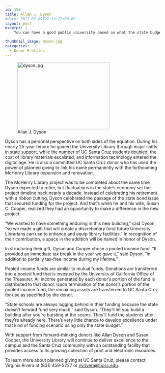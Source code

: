 ```yaml
---
id: 150
title: Allan J. Dyson
#date: 2011-02-09T22:19:22+00:00
layout: post
excerpt: |
    You can have a good public university based on what the state budget is, but you can't have a great public university without having the active involvement of donors in all sorts of areas, donors small and large," said Allan J. Dyson, University Librarian Emeritus of UC Santa Cruz.

thumbnail_image: dyson.jpg
categories:
  - Donor Profiles
---
```

<figure id="attachment_151" style="width: 300px" class="wp-caption alignright"><img class="size-medium wp-image-151" src="http://live-ucsc-giving.pantheonsite.io/wp-content/uploads/2017/08/dyson-300x218.jpg" alt="dyson.jpg" width="300" height="218" srcset="https://ucsc-giving.lndo.site/wp-content/uploads/2017/08/dyson-300x218.jpg 300w, https://ucsc-giving.lndo.site/wp-content/uploads/2017/08/dyson.jpg 400w" sizes="(max-width: 300px) 100vw, 300px" /><figcaption class="wp-caption-text">Allan J. Dyson</figcaption></figure> 

Dyson has a personal perspective on both sides of the equation. During his nearly 25-year tenure he guided the University Library through major shifts in state support, while the number of UC Santa Cruz students doubled, the cost of library materials escalated, and information technology entered the digital age. He is also a committed UC Santa Cruz donor who has used the power of planned giving to link his name permanently with the forthcoming McHenry Library expansion and renovation.

The McHenry Library project was to be completed about the same time Dyson expected to retire, but fluctuations in the state&#8217;s economy set the project timeline back nearly a decade. Instead of celebrating his retirement with a ribbon cutting, Dyson celebrated the passage of the state bond issue that secured funding for the project. And that&#8217;s when he and his wife, Susan C. Cooper, realized they had an opportunity to make a difference in the new project.

&#8220;We wanted to have something enduring in this new building,&#8221; said Dyson, &#8220;so we made a gift that will create a discretionary fund future University Librarians can use to enhance and equip library facilities.&#8221; In recognition of their contribution, a space in the addition will be named in honor of Dyson.

In structuring their gift, Dyson and Cooper chose a pooled income fund. &#8220;It provided an immediate tax break in the year we gave it,&#8221; said Dyson, &#8220;in addition to partially tax-free income during my lifetime.&#8221;

Pooled income funds are similar to mutual funds. Donations are transferred into a pooled fund that is invested by the University of California Office of the Treasurer. All income generated by each donor&#8217;s portion of the fund is distributed to that donor. Upon termination of the donor&#8217;s portion of the pooled income fund, the remaining assets are transferred to UC Santa Cruz for use as specified by the donor.

&#8220;State schools are always lagging behind in their funding because the state doesn&#8217;t forward fund very much,&#8221; said Dyson. &#8220;They&#8217;ll let you build a building after you&#8217;re bursting at the seams. They&#8217;ll fund the students after they&#8217;re already here. There&#8217;s very little chance to develop excellence under that kind of funding scenario using only the state budget.&#8221;

With support from forward-thinking donors like Allan Dyson and Susan Cooper, the University Library will continue to deliver excellence to the campus and the Santa Cruz community with an outstanding facility that provides access to its growing collection of print and electronic resources.

To learn more about planned giving at UC Santa Cruz, please contact Virginia Rivera at (831) 459-5227 or <vvrivera@ucsc.edu>.
